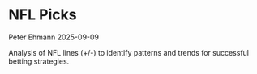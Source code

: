NFL Picks
================
Peter Ehmann
2025-09-09

Analysis of NFL lines (+/-) to identify patterns and trends for
successful betting strategies.
